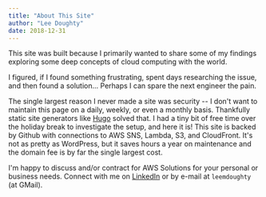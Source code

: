 ```yaml
---
title: "About This Site"
author: "Lee Doughty"
date: 2018-12-31
---
```


This site was built because I primarily wanted to share some of my findings exploring some deep concepts of cloud computing with the world.

I figured, if I found something frustrating, spent days researching the issue, and then found a solution... Perhaps I can spare the next engineer the pain.

The single largest reason I never made a site was security -- I don't want to maintain this page on a daily, weekly, or even a monthly basis. Thankfully static site generators like [Hugo](https://gohugo.io/) solved that. I had a tiny bit of free time over the holiday break to investigate the setup, and here it is! This site is backed by Github with connections to AWS SNS, Lambda, S3, and CloudFront. It's not as pretty as WordPress, but it saves hours a year on maintenance and the domain fee is by far the single largest cost.

I'm happy to discuss and/or contract for AWS Solutions for your personal or business needs. Connect with me on [LinkedIn](https://www.linkedin.com/in/ldoughty) or by e-mail at `leemdoughty` (at GMail).
